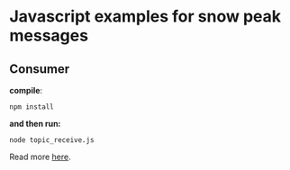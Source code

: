 # Javascript examples for snow peak messages

## Consumer

**compile**:

```
npm install
```

**and then run:**

```
node topic_receive.js
```

Read more [here](https://www.rabbitmq.com/tutorials/tutorial-five-javascript).